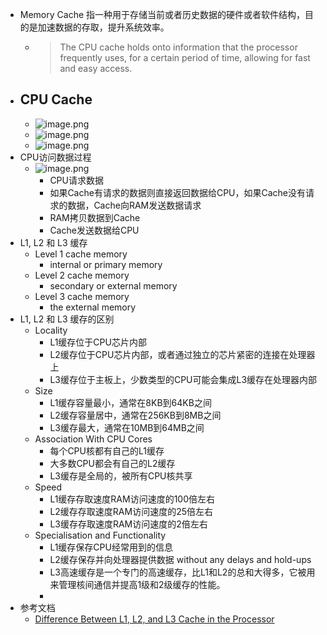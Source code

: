 - Memory Cache 指一种用于存储当前或者历史数据的硬件或者软件结构，目的是加速数据的存取，提升系统效率。
	- > The CPU cache holds onto information that the processor frequently uses, for a certain period of time, allowing for fast and easy access.
- CPU Cache
	-
	- ![image.png](../assets/image_1670995876492_0.png)
	- ![image.png](../assets/image_1670987350778_0.png)
	- ![image.png](../assets/image_1670987381132_0.png)
- CPU访问数据过程
	- ![image.png](../assets/image_1670987458901_0.png)
		- CPU请求数据
		- 如果Cache有请求的数据则直接返回数据给CPU，如果Cache没有请求的数据，Cache向RAM发送数据请求
		- RAM拷贝数据到Cache
		- Cache发送数据给CPU
- L1, L2 和 L3 缓存
	- Level 1 cache memory
		- internal or primary memory
	- Level 2 cache memory
		- secondary or external memory
	- Level 3 cache memory
		- the external memory
- L1, L2 和 L3 缓存的区别
	- Locality
		- L1缓存位于CPU芯片内部
		- L2缓存位于CPU芯片内部，或者通过独立的芯片紧密的连接在处理器上
		- L3缓存位于主板上，少数类型的CPU可能会集成L3缓存在处理器内部
	- Size
		- L1缓存容量最小，通常在8KB到64KB之间
		- L2缓存容量居中，通常在256KB到8MB之间
		- L3缓存最大，通常在10MB到64MB之间
	- Association With CPU Cores
		- 每个CPU核都有自己的L1缓存
		- 大多数CPU都会有自己的L2缓存
		- L3缓存是全局的，被所有CPU核共享
	- Speed
		- L1缓存存取速度RAM访问速度的100倍左右
		- L2缓存存取速度RAM访问速度的25倍左右
		- L3缓存存取速度RAM访问速度的2倍左右
	- Specialisation and Functionality
		- L1缓存保存CPU经常用到的信息
		- L2缓存保存并向处理器提供数据 without any delays and hold-ups
		- L3高速缓存是一个专门的高速缓存，比L1和L2的总和大得多，它被用来管理核间通信并提高1级和2级缓存的性能。
		-
- 参考文档
	- [Difference Between L1, L2, and L3 Cache in the Processor](https://takeatumble.com.au/guides/difference-between-l1-l2-and-l3-cache-in-processor/)